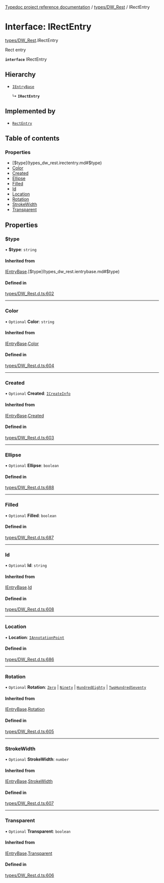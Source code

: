 [Typedoc project reference documentation](../README.md) / [types/DW_Rest](../modules/types_dw_rest.md) / IRectEntry

# Interface: IRectEntry

[types/DW_Rest](../modules/types_dw_rest.md).IRectEntry

Rect entry

**`interface`** IRectEntry

## Hierarchy

- [`IEntryBase`](types_dw_rest.ientrybase.md)

  ↳ **`IRectEntry`**

## Implemented by

- [`RectEntry`](../classes/annotations.rectentry.md)

## Table of contents

### Properties

- [$type](types_dw_rest.irectentry.md#$type)
- [Color](types_dw_rest.irectentry.md#color)
- [Created](types_dw_rest.irectentry.md#created)
- [Ellipse](types_dw_rest.irectentry.md#ellipse)
- [Filled](types_dw_rest.irectentry.md#filled)
- [Id](types_dw_rest.irectentry.md#id)
- [Location](types_dw_rest.irectentry.md#location)
- [Rotation](types_dw_rest.irectentry.md#rotation)
- [StrokeWidth](types_dw_rest.irectentry.md#strokewidth)
- [Transparent](types_dw_rest.irectentry.md#transparent)

## Properties

### $type

• **$type**: `string`

#### Inherited from

[IEntryBase](types_dw_rest.ientrybase.md).[$type](types_dw_rest.ientrybase.md#$type)

#### Defined in

[types/DW_Rest.d.ts:602](https://github.com/DocuWare/REST-Sample-TS/blob/beb3ada/src/types/DW_Rest.d.ts#L602)

___

### Color

• `Optional` **Color**: `string`

#### Inherited from

[IEntryBase](types_dw_rest.ientrybase.md).[Color](types_dw_rest.ientrybase.md#color)

#### Defined in

[types/DW_Rest.d.ts:604](https://github.com/DocuWare/REST-Sample-TS/blob/beb3ada/src/types/DW_Rest.d.ts#L604)

___

### Created

• `Optional` **Created**: [`ICreateInfo`](types_dw_rest.icreateinfo.md)

#### Inherited from

[IEntryBase](types_dw_rest.ientrybase.md).[Created](types_dw_rest.ientrybase.md#created)

#### Defined in

[types/DW_Rest.d.ts:603](https://github.com/DocuWare/REST-Sample-TS/blob/beb3ada/src/types/DW_Rest.d.ts#L603)

___

### Ellipse

• `Optional` **Ellipse**: `boolean`

#### Defined in

[types/DW_Rest.d.ts:688](https://github.com/DocuWare/REST-Sample-TS/blob/beb3ada/src/types/DW_Rest.d.ts#L688)

___

### Filled

• `Optional` **Filled**: `boolean`

#### Defined in

[types/DW_Rest.d.ts:687](https://github.com/DocuWare/REST-Sample-TS/blob/beb3ada/src/types/DW_Rest.d.ts#L687)

___

### Id

• `Optional` **Id**: `string`

#### Inherited from

[IEntryBase](types_dw_rest.ientrybase.md).[Id](types_dw_rest.ientrybase.md#id)

#### Defined in

[types/DW_Rest.d.ts:608](https://github.com/DocuWare/REST-Sample-TS/blob/beb3ada/src/types/DW_Rest.d.ts#L608)

___

### Location

• **Location**: [`IAnnotationPoint`](types_dw_rest.iannotationpoint.md)

#### Defined in

[types/DW_Rest.d.ts:686](https://github.com/DocuWare/REST-Sample-TS/blob/beb3ada/src/types/DW_Rest.d.ts#L686)

___

### Rotation

• `Optional` **Rotation**: [`Zero`](../enums/types_dw_rest.rotation.md#zero) \| [`Ninety`](../enums/types_dw_rest.rotation.md#ninety) \| [`HundredEighty`](../enums/types_dw_rest.rotation.md#hundredeighty) \| [`TwoHundredSeventy`](../enums/types_dw_rest.rotation.md#twohundredseventy)

#### Inherited from

[IEntryBase](types_dw_rest.ientrybase.md).[Rotation](types_dw_rest.ientrybase.md#rotation)

#### Defined in

[types/DW_Rest.d.ts:605](https://github.com/DocuWare/REST-Sample-TS/blob/beb3ada/src/types/DW_Rest.d.ts#L605)

___

### StrokeWidth

• `Optional` **StrokeWidth**: `number`

#### Inherited from

[IEntryBase](types_dw_rest.ientrybase.md).[StrokeWidth](types_dw_rest.ientrybase.md#strokewidth)

#### Defined in

[types/DW_Rest.d.ts:607](https://github.com/DocuWare/REST-Sample-TS/blob/beb3ada/src/types/DW_Rest.d.ts#L607)

___

### Transparent

• `Optional` **Transparent**: `boolean`

#### Inherited from

[IEntryBase](types_dw_rest.ientrybase.md).[Transparent](types_dw_rest.ientrybase.md#transparent)

#### Defined in

[types/DW_Rest.d.ts:606](https://github.com/DocuWare/REST-Sample-TS/blob/beb3ada/src/types/DW_Rest.d.ts#L606)
